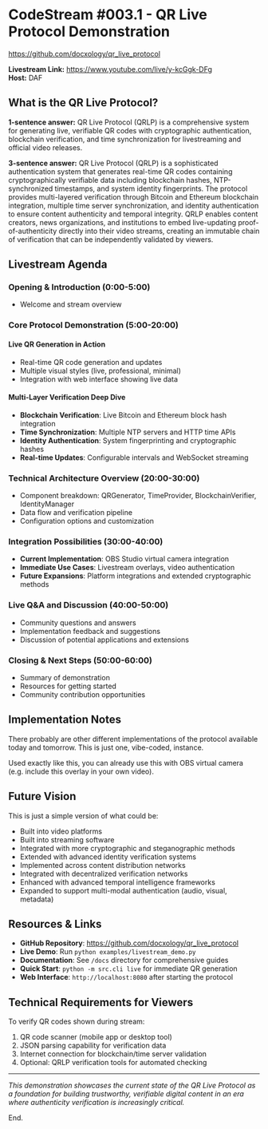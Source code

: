 # CodeStream #003.1 - QR Live Protocol Demonstration
https://github.com/docxology/qr_live_protocol

**Livestream Link:** https://www.youtube.com/live/y-kcGgk-DFg  
**Host:** DAF

## What is the QR Live Protocol?

**1-sentence answer:** QR Live Protocol (QRLP) is a comprehensive system for generating live, verifiable QR codes with cryptographic authentication, blockchain verification, and time synchronization for livestreaming and official video releases.

**3-sentence answer:** QR Live Protocol (QRLP) is a sophisticated authentication system that generates real-time QR codes containing cryptographically verifiable data including blockchain hashes, NTP-synchronized timestamps, and system identity fingerprints. The protocol provides multi-layered verification through Bitcoin and Ethereum blockchain integration, multiple time server synchronization, and identity authentication to ensure content authenticity and temporal integrity. QRLP enables content creators, news organizations, and institutions to embed live-updating proof-of-authenticity directly into their video streams, creating an immutable chain of verification that can be independently validated by viewers.

## Livestream Agenda

### Opening & Introduction (0:00-5:00)
- Welcome and stream overview

### Core Protocol Demonstration (5:00-20:00)

#### Live QR Generation in Action
- Real-time QR code generation and updates
- Multiple visual styles (live, professional, minimal)
- Integration with web interface showing live data

#### Multi-Layer Verification Deep Dive
- **Blockchain Verification**: Live Bitcoin and Ethereum block hash integration
- **Time Synchronization**: Multiple NTP servers and HTTP time APIs
- **Identity Authentication**: System fingerprinting and cryptographic hashes
- **Real-time Updates**: Configurable intervals and WebSocket streaming

### Technical Architecture Overview (20:00-30:00)
- Component breakdown: QRGenerator, TimeProvider, BlockchainVerifier, IdentityManager
- Data flow and verification pipeline
- Configuration options and customization

### Integration Possibilities (30:00-40:00)
- **Current Implementation**: OBS Studio virtual camera integration
- **Immediate Use Cases**: Livestream overlays, video authentication
- **Future Expansions**: Platform integrations and extended cryptographic methods

### Live Q&A and Discussion (40:00-50:00)
- Community questions and answers
- Implementation feedback and suggestions
- Discussion of potential applications and extensions

### Closing & Next Steps (50:00-60:00)
- Summary of demonstration
- Resources for getting started
- Community contribution opportunities

## Implementation Notes

There probably are other different implementations of the protocol available today and tomorrow. This is just one, vibe-coded, instance.

Used exactly like this, you can already use this with OBS virtual camera (e.g. include this overlay in your own video).

## Future Vision

This is just a simple version of what could be:
- Built into video platforms
- Built into streaming software  
- Integrated with more cryptographic and steganographic methods
- Extended with advanced identity verification systems
- Implemented across content distribution networks
- Integrated with decentralized verification networks
- Enhanced with advanced temporal intelligence frameworks
- Expanded to support multi-modal authentication (audio, visual, metadata)

## Resources & Links

- **GitHub Repository**: https://github.com/docxology/qr_live_protocol
- **Live Demo**: Run `python examples/livestream_demo.py`
- **Documentation**: See `/docs` directory for comprehensive guides
- **Quick Start**: `python -m src.cli live` for immediate QR generation
- **Web Interface**: `http://localhost:8080` after starting the protocol

## Technical Requirements for Viewers

To verify QR codes shown during stream:
1. QR code scanner (mobile app or desktop tool)
2. JSON parsing capability for verification data
3. Internet connection for blockchain/time server validation
4. Optional: QRLP verification tools for automated checking

---

*This demonstration showcases the current state of the QR Live Protocol as a foundation for building trustworthy, verifiable digital content in an era where authenticity verification is increasingly critical.*


End. 